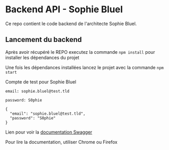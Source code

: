 # Backend API - Sophie Bluel

Ce repo contient le code backend de l'architecte Sophie Bluel. 

## Lancement du backend

Après avoir récupéré le REPO executez la commande `npm install` pour installer les dépendances du projet

Une fois les dépendances installées lancez le projet avec la commande `npm start`

Compte de test pour Sophie Bluel

```
email: sophie.bluel@test.tld

password: S0phie 

{
  "email": "sophie.bluel@test.tld",
  "password": "S0phie"
}
```
Lien pour voir la
[documentation Swagger](http://localhost:5678/api-docs/)

Pour lire la documentation, utiliser Chrome ou Firefox
